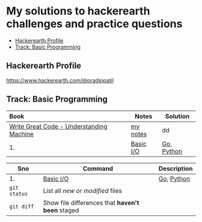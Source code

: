  My solutions to hackerearth challenges and practice questions
===


<!-- TOC -->

- [Hackerearth Profile](#hackerearth-profile)
- [Track: Basic Programming](#track-basic-programming)

<!-- /TOC -->

## Hackerearth Profile
https://www.hackerearth.com/@pradippatil


## Track: Basic Programming

| Book | Notes | Solution | 
| :--- | --- | --- |
| [Write Great Code - Understanding Machine](https://www.amazon.com/Write-Great-Code-Understanding-Machine/dp/1593270038) | [my notes](write-great-code-v1.md) | dd |
| 1.| [Basic I/O](https://www.hackerearth.com/practice/basic-programming/input-output/basics-of-input-output/tutorial/) | [Go](go/basicio/main.go), [Python](python/basicio/main.py) |



 | Sno | Command | Description |
| --- | --- | --- |
 1. | [Basic I/O](https://www.hackerearth.com/practice/basic-programming/input-output/basics-of-input-output/tutorial/) | [Go](go/basicio/main.go), [Python](python/basicio/main.py) |
| `git status` | List all *new or modified* files |
| `git diff` | Show file differences that **haven't been** staged |